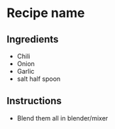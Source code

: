 # Recipe name

## Ingredients

- Chili
- Onion
- Garlic
- salt half spoon

## Instructions

- Blend them all in blender/mixer
